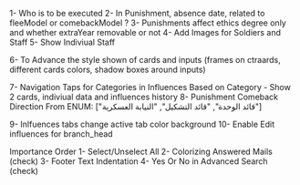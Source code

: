 1- Who is to be executed
2- In Punishment, absence date, related to fleeModel or comebackModel ?
3- Punishments affect ethics degree only and whether extraYear removable or not
4- Add Images for Soldiers and Staff
5- Show Indiviual Staff

6- To Advance the style shown of cards and inputs (frames on ctraards, different cards colors, shadow boxes around inputs)

7- Navigation Taps for Categories in Influences Based on Category - Show 2 cards, indiviual data and influences history
8- Punishment Comeback Direction From ENUM: ["قائد الوحدة", "قائد التشكيل", "النيابة العسكرية"]

9- Inlfuences tabs change active tab color background
10- Enable Edit influences for branch_head

Importance Order
1- Select/Unselect All
2- Colorizing Answered Mails (check)
3- Footer Text Indentation
4- Yes Or No in Advanced Search (check)
